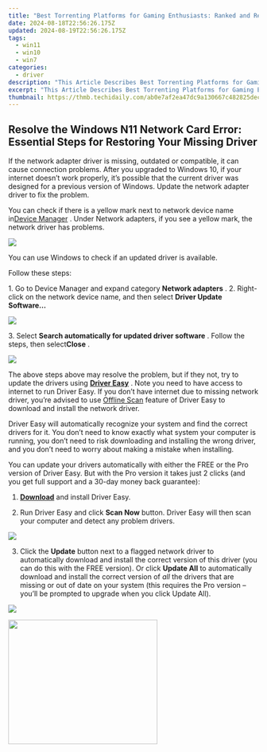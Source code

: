 ```yaml
---
title: "Best Torrenting Platforms for Gaming Enthusiasts: Ranked and Reviewed"
date: 2024-08-18T22:56:26.175Z
updated: 2024-08-19T22:56:26.175Z
tags:
  - win11
  - win10
  - win7
categories:
  - driver
description: "This Article Describes Best Torrenting Platforms for Gaming Enthusiasts: Ranked and Reviewed"
excerpt: "This Article Describes Best Torrenting Platforms for Gaming Enthusiasts: Ranked and Reviewed"
thumbnail: https://thmb.techidaily.com/ab0e7af2ea47dc9a130667c482825dec2796c60b318c8e5d37602ce87530db16.jpg
---
```


## Resolve the Windows N11 Network Card Error: Essential Steps for Restoring Your Missing Driver

If the network adapter driver is missing, outdated or compatible, it can cause connection problems. After you upgraded to Windows 10, if your internet doesn’t work properly, it’s possible that the current driver was designed for a previous version of Windows. Update the network adapter driver to fix the problem.

 You can check if there is a yellow mark next to network device name in[Device Manager](https://tools.techidaily.com/drivereasy/download/) . Under Network adapters, if you see a yellow mark, the network driver has problems.

![](https://images.drivereasy.com/wp-content/uploads/2016/04/img_57148e07e069a.png)

 You can use Windows to check if an updated driver is available.

Follow these steps:

 1\. Go to Device Manager and expand category **Network adapters** .
 2\. Right-click on the network device name, and then select **Driver Update Software…**

![](https://images.drivereasy.com/wp-content/uploads/2016/04/img_5714a3bb3ee89.png)

 3\. Select **Search automatically for updated driver software** . Follow the steps, then select**Close** .

![](https://images.drivereasy.com/wp-content/uploads/2016/04/img_5714a432e52c3.png)

 The above steps above may resolve the problem, but if they not, try to update the drivers using **[Driver Easy](https://tools.techidaily.com/drivereasy/download/)**  . Note you need to have access to internet to run Driver Easy. If you don’t have internet due to missing network driver, you’re advised to use [Offline Scan](https://tools.techidaily.com/drivereasy/download/) feature of Driver Easy to download and install the network driver.

 Driver Easy will automatically recognize your system and find the correct drivers for it. You don’t need to know exactly what system your computer is running, you don’t need to risk downloading and installing the wrong driver, and you don’t need to worry about making a mistake when installing.

 You can update your drivers automatically with either the FREE or the Pro version of Driver Easy. But with the Pro version it takes just 2 clicks (and you get full support and a 30-day money back guarantee):

 1) **[Download](https://tools.techidaily.com/drivereasy/download/)**   and install Driver Easy.

 2) Run Driver Easy and click **Scan Now**   button. Driver Easy will then scan your computer and detect any problem drivers.

![](https://images.drivereasy.com/wp-content/uploads/2017/07/img_59771b808d7ee.png)

 3) Click the **Update** button next to a flagged network driver to automatically download and install the correct version of this driver (you can do this with the FREE version). Or click **Update All**  to automatically download and install the correct version of _all_   the drivers that are missing or out of date on your system (this requires the Pro version – you’ll be prompted to upgrade when you click Update All).

![](https://images.drivereasy.com/wp-content/uploads/2017/07/img_59771b796af24.jpg)

<ins class="adsbygoogle"
     style="display:block"
     data-ad-format="autorelaxed"
     data-ad-client="ca-pub-7571918770474297"
     data-ad-slot="1223367746"></ins>



<ins class="adsbygoogle"
     style="display:block"
     data-ad-client="ca-pub-7571918770474297"
     data-ad-slot="8358498916"
     data-ad-format="auto"
     data-full-width-responsive="true"></ins>



<!-- affiliate ads begin -->
<a href="https://dhgate.sjv.io/c/5597632/1678785/12108" target="_top" id="1678785"><img src="//a.impactradius-go.com/display-ad/12108-1678785" border="0" alt="" width="300" height="250"/></a>
<!-- affiliate ads end -->